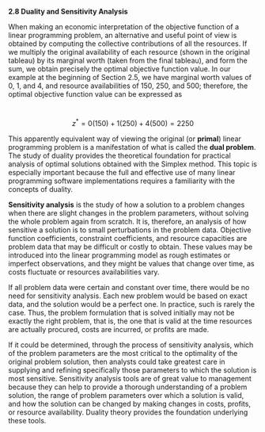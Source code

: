 **2.8 Duality and Sensitivity Analysis**

When making an economic interpretation of the objective function of a linear programming problem, an alternative and useful point of view is obtained by computing the collective contributions of all the resources. If we multiply the original availability of each resource (shown in the original tableau) by its marginal worth (taken from the final tableau), and form the sum, we obtain precisely the optimal objective function value. In our example at the beginning of Section 2.5, we have marginal worth values of 0, 1, and 4, and resource availabilities of 150, 250, and 500; therefore, the optimal objective function value can be expressed as

 $$z^* = 0(150) + 1(250) + 4(500) = 2250$$

This apparently equivalent way of viewing the original (or **primal**) linear programming problem is a manifestation of what is called the **dual problem**. The study of duality provides the theoretical foundation for practical analysis of optimal solutions obtained with the Simplex method. This topic is especially important because the full and effective use of many linear programming software implementations requires a familiarity with the concepts of duality.

**Sensitivity analysis** is the study of how a solution to a problem changes when there are slight changes in the problem parameters, without solving the whole problem again from scratch. It is, therefore, an analysis of how sensitive a solution is to small perturbations in the problem data. Objective function coefficients, constraint coefficients, and resource capacities are problem data that may be difficult or costly to obtain. These values may be introduced into the linear programming model as rough estimates or imperfect observations, and they might be values that change over time, as costs fluctuate or resources availabilities vary.

If all problem data were certain and constant over time, there would be no need for sensitivity analysis. Each new problem would be based on exact data, and the solution would be a perfect one. In practice, such is rarely the case. Thus, the problem formulation that is solved initially may not be exactly the right problem, that is, the one that is valid at the time resources are actually procured, costs are incurred, or profits are made.

If it could be determined, through the process of sensitivity analysis, which of the problem parameters are the most critical to the optimality of the original problem solution, then analysts could take greatest care in supplying and refining specifically those parameters to which the solution is most sensitive. Sensitivity analysis tools are of great value to management because they can help to provide a thorough understanding of a problem solution, the range of problem parameters over which a solution is valid, and how the solution can be changed by making changes in costs, profits, or resource availability. Duality theory provides the foundation underlying these tools.